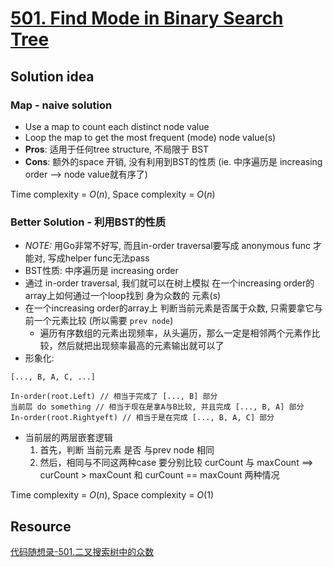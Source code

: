 # [501. Find Mode in Binary Search Tree](https://leetcode.com/problems/find-mode-in-binary-search-tree/)

## Solution idea

### Map - naive solution
* Use a map to count each distinct node value
* Loop the map to get the most frequent (mode) node value(s)
* **Pros**: 适用于任何tree structure, 不局限于 BST
* **Cons**: 额外的space 开销, 没有利用到BST的性质 (ie. 中序遍历是 increasing order --> node value就有序了)

Time complexity = $O(n)$, Space complexity = $O(n)$

### Better Solution - 利用BST的性质
* *NOTE:* 用Go非常不好写, 而且in-order traversal要写成 anonymous func 才能对, 写成helper func无法pass
* BST性质: 中序遍历是 increasing order
* 通过 in-order traversal, 我们就可以在树上模拟 在一个increasing order的array上如何通过一个loop找到 身为众数的 元素(s)
* 在一个increasing order的array上 判断当前元素是否属于众数, 只需要拿它与前一个元素比较 (所以需要 `prev node`)
    * 遍历有序数组的元素出现频率，从头遍历，那么一定是相邻两个元素作比较，然后就把出现频率最高的元素输出就可以了
* 形象化:
```
[..., B, A, C, ...]

In-order(root.Left) // 相当于完成了 [..., B] 部分
当前层 do something // 相当于现在是拿A与B比较, 并且完成 [..., B, A] 部分
In-order(root.Rightyeft) // 相当于是在完成 [..., B, A, C] 部分

```
* 当前层的两层嵌套逻辑
    1. 首先，判断 当前元素 是否 与prev node 相同
    2. 然后，相同与不同这两种case 要分别比较 curCount 与 maxCount ==> curCount > maxCount 和 curCount == maxCount 两种情况

Time complexity = $O(n)$, Space complexity = $O(1)$

## Resource
[代码随想录-501.二叉搜索树中的众数](https://github.com/youngyangyang04/leetcode-master/blob/master/problems/0501.%E4%BA%8C%E5%8F%89%E6%90%9C%E7%B4%A2%E6%A0%91%E4%B8%AD%E7%9A%84%E4%BC%97%E6%95%B0.md)

